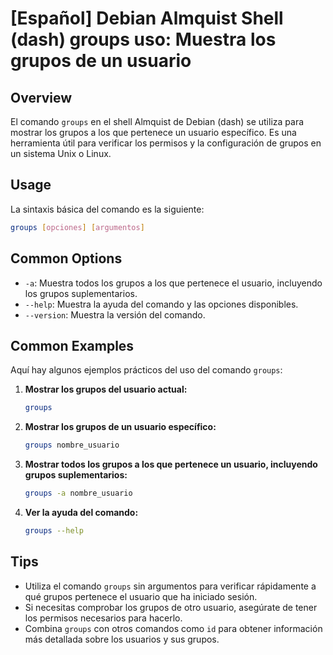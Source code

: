 # [Español] Debian Almquist Shell (dash) groups uso: Muestra los grupos de un usuario

## Overview
El comando `groups` en el shell Almquist de Debian (dash) se utiliza para mostrar los grupos a los que pertenece un usuario específico. Es una herramienta útil para verificar los permisos y la configuración de grupos en un sistema Unix o Linux.

## Usage
La sintaxis básica del comando es la siguiente:

```bash
groups [opciones] [argumentos]
```

## Common Options
- `-a`: Muestra todos los grupos a los que pertenece el usuario, incluyendo los grupos suplementarios.
- `--help`: Muestra la ayuda del comando y las opciones disponibles.
- `--version`: Muestra la versión del comando.

## Common Examples
Aquí hay algunos ejemplos prácticos del uso del comando `groups`:

1. **Mostrar los grupos del usuario actual:**
   ```bash
   groups
   ```

2. **Mostrar los grupos de un usuario específico:**
   ```bash
   groups nombre_usuario
   ```

3. **Mostrar todos los grupos a los que pertenece un usuario, incluyendo grupos suplementarios:**
   ```bash
   groups -a nombre_usuario
   ```

4. **Ver la ayuda del comando:**
   ```bash
   groups --help
   ```

## Tips
- Utiliza el comando `groups` sin argumentos para verificar rápidamente a qué grupos pertenece el usuario que ha iniciado sesión.
- Si necesitas comprobar los grupos de otro usuario, asegúrate de tener los permisos necesarios para hacerlo.
- Combina `groups` con otros comandos como `id` para obtener información más detallada sobre los usuarios y sus grupos.